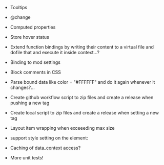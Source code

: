 - Tooltips
- @change
- Computed properties
- Store hover status
- Extend function bindings by writing their content to a virtual file and dofile that and execute it inside context...?
- Binding to mod settings
- Block comments in CSS

- Parse bound data like color = "#FFFFFF" and do it again whenever it changes?...
- Create github workflow script to zip files and create a release when pushing a new tag
- Create local script to zip files and create a release when setting a new tag
- Layout item wrapping when exceeeding max size
- support style setting on the element: <Element style="border: false">
- Caching of data_context access?
- More unit tests!
